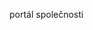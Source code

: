 <Token xmlns:xlink="http://www.w3.org/1999/xlink">portál společnosti</Token>

<!--HONumber=Jul16_HO3-->


